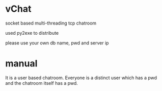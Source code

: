 # vChat
socket based multi-threading tcp chatroom

used py2exe to distribute

please use your own db name, pwd and server ip
# manual
It is a user based chatroom. Everyone is a distinct user which has a pwd and the chatroom itself has a pwd.
